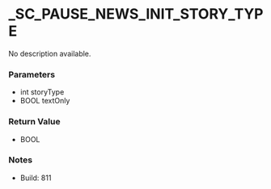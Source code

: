 # _SC_PAUSE_NEWS_INIT_STORY_TYPE

No description available.

### Parameters
* int storyType
* BOOL textOnly

### Return Value
* BOOL

### Notes
* Build: 811

